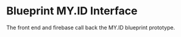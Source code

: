 
Blueprint MY.ID Interface
=========

The front end and firebase call back the MY.ID blueprint prototype.
